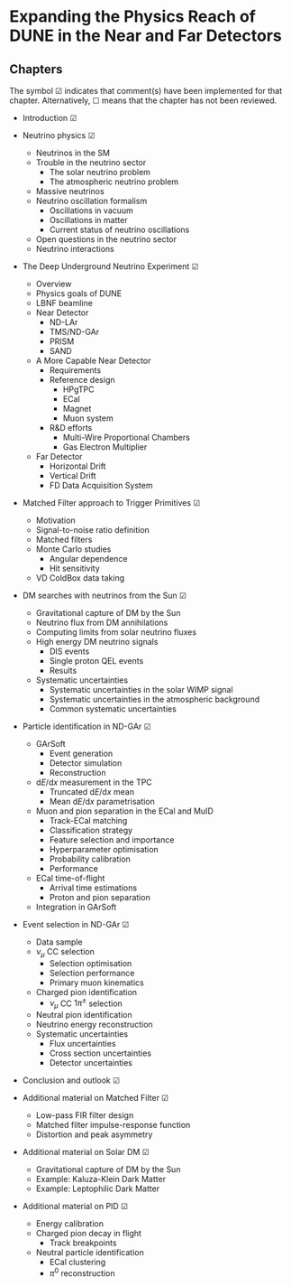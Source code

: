 # Expanding the Physics Reach of DUNE in the Near and Far Detectors

## Chapters

The symbol &#9745; indicates that comment(s) have been implemented for that chapter. Alternatively, &#9744; means that the chapter has not been reviewed.

* Introduction &#9745;

* Neutrino physics &#9745;
    * Neutrinos in the SM
    * Trouble in the neutrino sector
        * The solar neutrino problem
        * The atmospheric neutrino problem
    * Massive neutrinos
    * Neutrino oscillation formalism
        * Oscillations in vacuum
        * Oscillations in matter
        * Current status of neutrino oscillations
    * Open questions in the neutrino sector
    * Neutrino interactions

* The Deep Underground Neutrino Experiment &#9745;
    * Overview
    * Physics goals of DUNE
    * LBNF beamline
    * Near Detector
        * ND-LAr
        * TMS/ND-GAr
        * PRISM
        * SAND
    * A More Capable Near Detector
        * Requirements
        * Reference design
            * HPgTPC
            * ECal
            * Magnet
            * Muon system
        * R\&D efforts
            * Multi-Wire Proportional Chambers
            * Gas Electron Multiplier
    * Far Detector
        * Horizontal Drift
        * Vertical Drift
        * FD Data Acquisition System

* Matched Filter approach to Trigger Primitives &#9745;
    * Motivation
    * Signal-to-noise ratio definition
    * Matched filters
    * Monte Carlo studies
        * Angular dependence
        * Hit sensitivity
    * VD ColdBox data taking

* DM searches with neutrinos from the Sun &#9745;
    * Gravitational capture of DM by the Sun
    * Neutrino flux from DM annihilations
    * Computing limits from solar neutrino fluxes
    * High energy DM neutrino signals
        * DIS events
        * Single proton QEL events
        * Results
    * Systematic uncertainties
        * Systematic uncertainties in the solar WIMP signal
        * Systematic uncertainties in the atmospheric background
        * Common systematic uncertainties

* Particle identification in ND-GAr &#9745;
    * GArSoft
        * Event generation
        * Detector simulation
        * Reconstruction
    * $\mathrm {d}E/\mathrm {d}x$ measurement in the TPC
        * Truncated $\mathrm {d}E/\mathrm {d}x$ mean
        * Mean $\mathrm {d}E/\mathrm {d}x$ parametrisation
    * Muon and pion separation in the ECal and MuID
        * Track-ECal matching
        * Classification strategy
        * Feature selection and importance
        * Hyperparameter optimisation
        * Probability calibration
        * Performance
    * ECal time-of-flight
        * Arrival time estimations
        * Proton and pion separation
    * Integration in GArSoft

* Event selection in ND-GAr &#9745;
    * Data sample
    * $\nu _{\mu }$ CC selection
        * Selection optimisation
        * Selection performance
        * Primary muon kinematics
    * Charged pion identification
        * $\nu _{\mu }$ CC $1\pi ^{\pm }$ selection
    * Neutral pion identification
    * Neutrino energy reconstruction
    * Systematic uncertainties
        * Flux uncertainties
        * Cross section uncertainties
        * Detector uncertainties

* Conclusion and outlook &#9745;

* Additional material on Matched Filter &#9745;
    * Low-pass FIR filter design
    * Matched filter impulse-response function
    * Distortion and peak asymmetry

* Additional material on Solar DM &#9745;
    * Gravitational capture of DM by the Sun
    * Example: Kaluza-Klein Dark Matter
    * Example: Leptophilic Dark Matter

* Additional material on PID &#9745;
    * Energy calibration
    * Charged pion decay in flight
        * Track breakpoints
    * Neutral particle identification
        * ECal clustering
        * $\pi ^{0}$ reconstruction